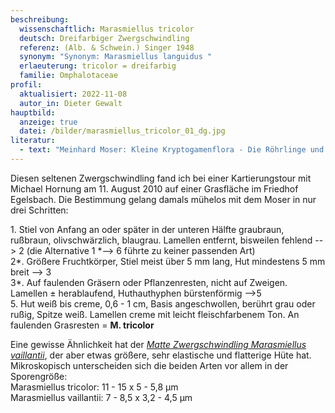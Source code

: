 ```yaml
---
beschreibung:
  wissenschaftlich: Marasmiellus tricolor
  deutsch: Dreifarbiger Zwergschwindling
  referenz: (Alb. & Schwein.) Singer 1948
  synonym: "Synonym: Marasmiellus languidus "
  erlaeuterung: tricolor = dreifarbig
  familie: Omphalotaceae
profil:
  aktualisiert: 2022-11-08
  autor_in: Dieter Gewalt
hauptbild:
  anzeige: true
  datei: /bilder/marasmiellus_tricolor_01_dg.jpg
literatur:
  - text: "Meinhard Moser: Kleine Kryptogamenflora - Die Röhrlinge und Blätterpilze"
---
```

Diesen seltenen Zwergschwindling fand ich bei einer Kartierungstour mit Michael Hornung am 11. August 2010 auf einer Grasfläche im Friedhof Egelsbach. Die Bestimmung gelang damals mühelos mit dem Moser in nur drei Schritten:

1\. Stiel von Anfang an oder später in der unteren Hälfte graubraun, rußbraun, olivschwärzlich, blaugrau. Lamellen entfernt, bisweilen fehlend --> 2 (die Alternative 1 *\--> 6 führte zu keiner passenden Art)\
2\*. Größere Fruchtkörper, Stiel meist über 5 mm lang, Hut mindestens 5 mm breit --> 3\
3\*. Auf faulenden Gräsern oder Pflanzenresten, nicht auf Zweigen. Lamellen ± herablaufend, Huthauthyphen bürstenförmig -->5  
5\. Hut weiß bis creme, 0,6 - 1 cm, Basis angeschwollen, berührt grau oder rußig, Spitze weiß. Lamellen creme mit leicht fleischfarbenem Ton. An faulenden Grasresten = **M. tricolor**

Eine gewisse Ähnlichkeit hat der *[Matte Zwergschwindling Marasmiellus vaillantii](/pilze/marasmiellus-vaillantii-matter-zwergschwindling)*, der aber etwas größere, sehr elastische und flatterige Hüte hat. Mikroskopisch unterscheiden sich die beiden Arten vor allem in der Sporengröße:\
Marasmiellus tricolor:  11 - 15 x 5 - 5,8 µm\
Marasmiellus vaillantii:  7 - 8,5 x 3,2 - 4,5 µm